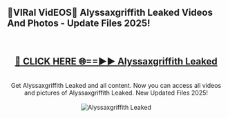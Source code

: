 <h2>🔴VIRal VidEOS🔴 Alyssaxgriffith Leaked Videos And Photos - Update Files 2025!</h2>
<br>
<div align="center">
<h2><a href="https://virallinks.top/odZfE0" rel="nofollow">🔴 CLICK HERE 🌐==►► Alyssaxgriffith Leaked</a></h2>
<br>
Get Alyssaxgriffith Leaked and all content. Now you can access all videos and pictures of Alyssaxgriffith Leaked. New Updated Files 2025!
<br>
<br>
<a href="https://virallinks.top/odZfE0" rel="nofollow" data-target="animated-image.originalLink"><img src="https://i.imgur.com/dJHk4Zq.gif)" alt="Alyssaxgriffith Leaked" style="max-width: 100%; display: inline-block;" data-target="animated-image.originalImage"></a>
</div>
<br>
